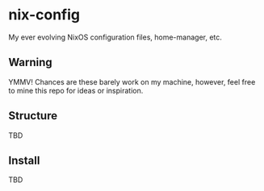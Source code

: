 nix-config
===

My ever evolving NixOS configuration files, home-manager, etc.

## Warning
YMMV! Chances are these barely work on my machine, however, feel
free to mine this repo for ideas or inspiration.

## Structure

TBD

## Install

TBD
